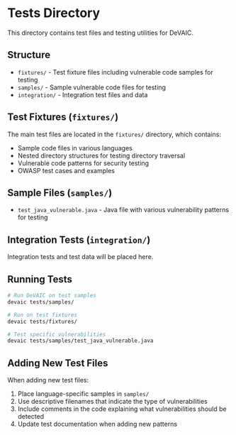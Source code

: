 # Tests Directory

This directory contains test files and testing utilities for DeVAIC.

## Structure

- `fixtures/` - Test fixture files including vulnerable code samples for testing
- `samples/` - Sample vulnerable code files for testing
- `integration/` - Integration test files and data

## Test Fixtures (`fixtures/`)

The main test files are located in the `fixtures/` directory, which contains:
- Sample code files in various languages
- Nested directory structures for testing directory traversal
- Vulnerable code patterns for security testing
- OWASP test cases and examples

## Sample Files (`samples/`)

- `test_java_vulnerable.java` - Java file with various vulnerability patterns for testing

## Integration Tests (`integration/`)

Integration tests and test data will be placed here.

## Running Tests

```bash
# Run DeVAIC on test samples
devaic tests/samples/

# Run on test fixtures
devaic tests/fixtures/

# Test specific vulnerabilities
devaic tests/samples/test_java_vulnerable.java
```

## Adding New Test Files

When adding new test files:
1. Place language-specific samples in `samples/`
2. Use descriptive filenames that indicate the type of vulnerabilities
3. Include comments in the code explaining what vulnerabilities should be detected
4. Update test documentation when adding new patterns